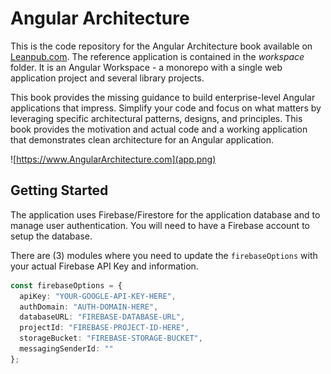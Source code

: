 # Angular Architecture

This is the code repository for the Angular Architecture book available on [Leanpub.com](https://leanpub.com/angular-architecture-the-unofficial-guide). The reference application is contained in the _workspace_ folder. It is an Angular Workspace - a monorepo with a single web application project and several library projects.

This book provides the missing guidance to build enterprise-level Angular applications that impress. Simplify your code and focus on what matters by leveraging specific architectural patterns, designs, and principles. This book provides the motivation and actual code and a working application that demonstrates clean architecture for an Angular application.

![https://www.AngularArchitecture.com](app.png)

## Getting Started

The application uses Firebase/Firestore for the application database and to manage user authentication. You will need to have a Firebase account to setup the database.

There are (3) modules where you need to update the `firebaseOptions` with your actual Firebase API Key and information.

```ts
const firebaseOptions = {
  apiKey: "YOUR-GOOGLE-API-KEY-HERE",
  authDomain: "AUTH-DOMAIN-HERE",
  databaseURL: "FIREBASE-DATABASE-URL",
  projectId: "FIREBASE-PROJECT-ID-HERE",
  storageBucket: "FIREBASE-STORAGE-BUCKET",
  messagingSenderId: ""
};
```
